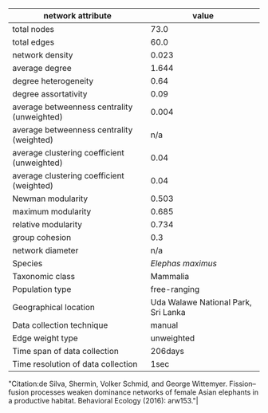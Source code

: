 network attribute|value
---|---
total nodes|73.0
total edges|60.0
network density|0.023
average degree|1.644
degree heterogeneity|0.64
degree assortativity|0.09
average betweenness centrality (unweighted)|0.004
average betweenness centrality (weighted)|n/a
average clustering coefficient (unweighted)|0.04
average clustering coefficient (weighted)|0.04
Newman modularity|0.503
maximum modularity|0.685
relative modularity|0.734
group cohesion|0.3
network diameter|n/a
Species|*Elephas maximus*
Taxonomic class|Mammalia
Population type|free-ranging
Geographical location|Uda Walawe National Park, Sri Lanka
Data collection technique|manual 
Edge weight type|unweighted
Time span of data collection|206days
Time resolution of data collection|1sec
"Citation:de Silva, Shermin, Volker Schmid, and George Wittemyer. 
Fission–fusion processes weaken dominance networks of female Asian elephants in a productive habitat.
 Behavioral Ecology (2016): arw153."|
